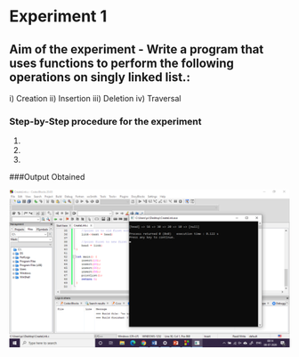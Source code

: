 #   Experiment 1
## Aim of the experiment - Write a program that uses functions to perform the following operations on singly linked list.:

i) Creation ii) Insertion iii) Deletion iv) Traversal

### Step-by-Step procedure for the experiment
1.
2.
3.


###Output Obtained

![Test Image 1](Output.png)
